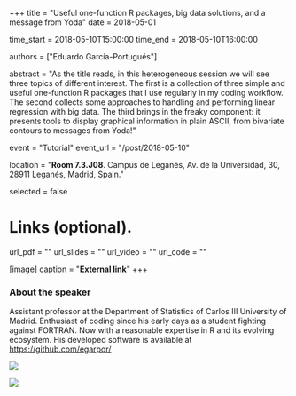 +++
title = "Useful one-function R packages, big data solutions, and a message from Yoda"
date = 2018-05-01

time_start = 2018-05-10T15:00:00
time_end = 2018-05-10T16:00:00

authors = ["Eduardo García-Portugués"]

abstract = "As the title reads, in this heterogeneous session we will see three topics of different interest. The first is a collection of three simple and useful one-function R packages that I use regularly in my coding workflow. The second collects some approaches to handling and performing linear regression with big data. The third brings in the freaky component: it presents tools to display graphical information in plain ASCII, from bivariate contours to messages from Yoda!"

event = "Tutorial"
event_url = "/post/2018-05-10"

location = "**Room 7.3.J08**. Campus de Leganés, Av. de la Universidad, 30, 28911 Leganés, Madrid, Spain."

selected = false

# Links (optional).
url_pdf = ""
url_slides = ""
url_video = ""
url_code = ""

[image]
  caption = "[**External link**](http://egarpor.github.io/)"
+++

### About the speaker

Assistant professor at the Department of Statistics of Carlos III University of Madrid. Enthusiast of coding since his early days as a student fighting against FORTRAN. Now with a reasonable expertise in R and its evolving ecosystem. His developed software is available at https://github.com/egarpor/

![](/img/sessions/2018-05-10-1.jpg)

![](/img/sessions/2018-05-10-3.jpg)
